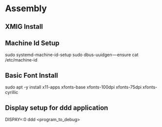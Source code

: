 # Assembly

## XMIG Install

## Machine Id Setup
sudo systemd-machine-id-setup
sudo dbus-uuidgen — ensure
cat /etc/machine-id

## Basic Font Install
sudo apt -y install x11-apps xfonts-base xfonts-100dpi xfonts-75dpi xfonts-cyrillic

## Display setup for ddd application
  DISPAY=:0 ddd <program_to_debug> 


